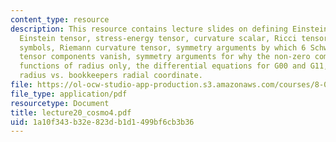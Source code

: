 ```yaml
---
content_type: resource
description: This resource contains lecture slides on defining Einstein field equations,
  Einstein tensor, stress-energy tensor, curvature scalar, Ricci tensor, Christoffel
  symbols, Riemann curvature tensor, symmetry arguments by which 6 Schwarzschild metric
  tensor components vanish, symmetry arguments for why the non-zero components are
  functions of radius only, the differential equations for G00 and G11, and shell
  radius vs. bookkeepers radial coordinate.
file: https://ol-ocw-studio-app-production.s3.amazonaws.com/courses/8-033-relativity-fall-2006/1a10f343b32e823db1d1499bf6cb3b36_lecture20_cosmo4.pdf
file_type: application/pdf
resourcetype: Document
title: lecture20_cosmo4.pdf
uid: 1a10f343-b32e-823d-b1d1-499bf6cb3b36
---
```

